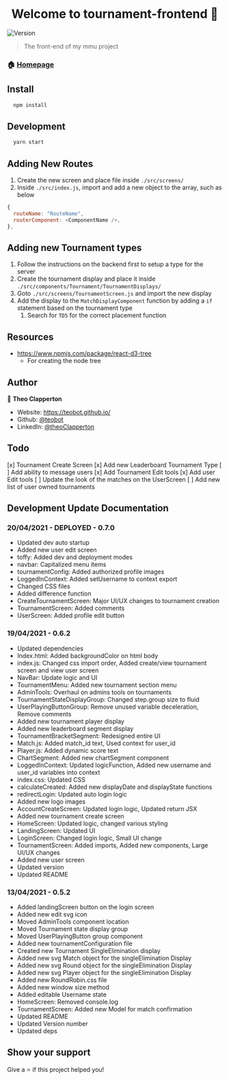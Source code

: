 <h1 align="center">Welcome to tournament-frontend 👋</h1>
<p>
  <img alt="Version" src="https://img.shields.io/badge/version-0.7.0-blue.svg?cacheSeconds=2592000" />
</p>

> The front-end of my mmu project

### 🏠 [Homepage](placeholder)

## Install
```javascript
  npm install
```

## Development
```javascript
  yarn start
```

## Adding New Routes
1. Create the new screen and place file inside `./src/screens/`
2. Inside `./src/index.js`, import and add a new object to the array, such as below
```javascript
{
  routeName: "RouteName",
  routerComponent: <ComponentName />,
},
```

## Adding new Tournament types
1. Follow the instructions on the backend first to setup a type for the server
2. Create the tournament display and place it inside `./src/components/Tournament/TournamentDisplays/`
3. Goto `./src/screens/TournamentScreen.js` and import the new display
4. Add the display to the `MatchDisplayComponent` function by adding a `if` statement based on the tournament type
   1. Search for `TD5` for the correct placement function 

## Resources
- https://www.npmjs.com/package/react-d3-tree
  - For creating the node tree

## Author

👤 **Theo Clapperton**

* Website: https://teobot.github.io/
* Github: [@teobot](https://github.com/teobot)
* LinkedIn: [@theoClapperton](https://linkedin.com/in/theoClapperton)

## Todo
[x] Tournament Create Screen
[x] Add new Leaderboard Tournament Type
[ ] Add ability to message users
[x] Add Tournament Edit tools
[x] Add user Edit tools
[ ] Update the look of the matches on the UserScreen
[ ] Add new list of user owned tournaments

## Development Update Documentation
### 20/04/2021 - DEPLOYED - 0.7.0
- Updated dev auto startup
- Added new user edit screen
- toffy: Added dev and deployment modes
- navbar: Capitalized menu items
- tournamentConfig: Added authorized profile images
- LoggedInContext: Added setUsername to context export
- Changed CSS files
- Added difference function
- CreateTournamentScreen: Major UI/UX changes to tournament creation
- TournamentScreen: Added comments
- UserScreen: Added profile edit button

### 19/04/2021 - 0.6.2
- Updated dependencies
- Index.html: Added backgroundColor on html body
- index.js: Changed css import order, Added create/view tournament screen and view user screen
- NavBar: Update logic and UI
- TournamentMenu: Added new tournament section menu
- AdminTools: Overhaul on admins tools on tournaments
- TournamentStateDisplayGroup: Changed step.group size to fluid
- UserPlayingButtonGroup: Remove unused variable deceleration, Remove comments
- Added new tournament player display
- Added new leaderboard segment display
- TournamentBracketSegment: Redesigned entire UI
- Match.js: Added match_id text, Used context for user_id
- Player.js: Added dynamic score text
- ChartSegment: Added new chartSegment component
- LoggedInContext: Updated logicFunction, Added new username and user_id variables into context
- index.css: Updated CSS
- calculateCreated: Added new displayDate and displayState functions
- redirectLogin: Updated auto login logic
- Added new logo images
- AccountCreateScreen: Updated login logic, Updated return JSX
- Added new tournament create screen
- HomeScreen: Updated logic, changed various styling
- LandingScreen: Updated UI
- LoginScreen: Changed login logic, Small UI change
- TournamentScreen: Added imports, Added new components, Large UI/UX changes
- Added new user screen
- Updated version
- Updated README

### 13/04/2021 - 0.5.2
- Added landingScreen button on the login screen
- Added new edit svg icon
- Moved AdminTools component location
- Moved Tournament state display group
- Moved UserPlayingButton group component
- Added new tournamentConfiguration file
- Created new Tournament SingleElimination display
- Added new svg Match object for the singleElimination Display
- Added new svg Round object for the singleElimination Display
- Added new svg Player object for the singleElimination Display
- Added new RoundRobin.css file
- Added new window size method
- Added editable Username state
- HomeScreen: Removed console.log
- TournamentScreen: Added new Model for match confirmation
- Updated README
- Updated Version number
- Updated deps

## Show your support

Give a ⭐️ if this project helped you!